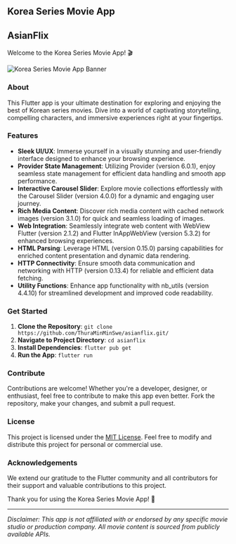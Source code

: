 ## Korea Series Movie App 
## AsianFlix

Welcome to the Korea Series Movie App! 🎬

![Korea Series Movie App Banner](https://drive.google.com/uc?export=view&id=1VAndt5eT8nNszhEE-Q9voiyqx-jKv7KA)

### About

This Flutter app is your ultimate destination for exploring and enjoying the best of Korean series movies. Dive into a world of captivating storytelling, compelling characters, and immersive experiences right at your fingertips.

### Features

- **Sleek UI/UX**: Immerse yourself in a visually stunning and user-friendly interface designed to enhance your browsing experience.
- **Provider State Management**: Utilizing Provider (version 6.0.1), enjoy seamless state management for efficient data handling and smooth app performance.
- **Interactive Carousel Slider**: Explore movie collections effortlessly with the Carousel Slider (version 4.0.0) for a dynamic and engaging user journey.
- **Rich Media Content**: Discover rich media content with cached network images (version 3.1.0) for quick and seamless loading of images.
- **Web Integration**: Seamlessly integrate web content with WebView Flutter (version 2.1.2) and Flutter InAppWebView (version 5.3.2) for enhanced browsing experiences.
- **HTML Parsing**: Leverage HTML (version 0.15.0) parsing capabilities for enriched content presentation and dynamic data rendering.
- **HTTP Connectivity**: Ensure smooth data communication and networking with HTTP (version 0.13.4) for reliable and efficient data fetching.
- **Utility Functions**: Enhance app functionality with nb_utils (version 4.4.10) for streamlined development and improved code readability.

### Get Started

1. **Clone the Repository**: `git clone https://github.com/ThuraMinMinSwe/asianflix.git/`
2. **Navigate to Project Directory**: `cd asianflix`
3. **Install Dependencies**: `flutter pub get`
4. **Run the App**: `flutter run`

### Contribute

Contributions are welcome! Whether you're a developer, designer, or enthusiast, feel free to contribute to make this app even better. Fork the repository, make your changes, and submit a pull request.


### License

This project is licensed under the [MIT License](link_to_license). Feel free to modify and distribute this project for personal or commercial use.

### Acknowledgements

We extend our gratitude to the Flutter community and all contributors for their support and valuable contributions to this project.

Thank you for using the Korea Series Movie App! 🙌

---

*Disclaimer: This app is not affiliated with or endorsed by any specific movie studio or production company. All movie content is sourced from publicly available APIs.*
